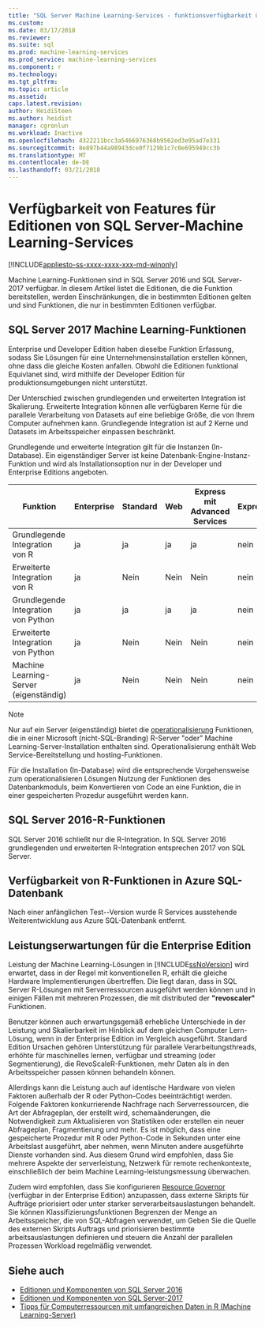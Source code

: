 ```yaml
---
title: "SQL Server Machine Learning-Services - funktionsverfügbarkeit über Editionen | Microsoft Docs"
ms.custom: 
ms.date: 03/17/2018
ms.reviewer: 
ms.suite: sql
ms.prod: machine-learning-services
ms.prod_service: machine-learning-services
ms.component: r
ms.technology: 
ms.tgt_pltfrm: 
ms.topic: article
ms.assetid: 
caps.latest.revision: 
author: HeidiSteen
ms.author: heidist
manager: cgronlun
ms.workload: Inactive
ms.openlocfilehash: 4322211bcc3a5466976368b9562ed3e95ad7e331
ms.sourcegitcommit: 8e897b44a98943dce0f7129b1c7c0e695949cc3b
ms.translationtype: MT
ms.contentlocale: de-DE
ms.lasthandoff: 03/21/2018
---
```

# <a name="feature-availability-across-editions-of-sql-server-machine-learning-services"></a>Verfügbarkeit von Features für Editionen von SQL Server-Machine Learning-Services
[!INCLUDE[appliesto-ss-xxxx-xxxx-xxx-md-winonly](../../includes/appliesto-ss-xxxx-xxxx-xxx-md-winonly.md)]
 
 Machine Learning-Funktionen sind in SQL Server 2016 und SQL Server-2017 verfügbar. In diesem Artikel listet die Editionen, die die Funktion bereitstellen, werden Einschränkungen, die in bestimmten Editionen gelten und sind Funktionen, die nur in bestimmten Editionen verfügbar.


## <a name="sql-server-2017-machine-learning-features"></a>SQL Server 2017 Machine Learning-Funktionen

Enterprise und Developer Edition haben dieselbe Funktion Erfassung, sodass Sie Lösungen für eine Unternehmensinstallation erstellen können, ohne dass die gleiche Kosten anfallen. Obwohl die Editionen funktional Equivlanet sind, wird mithilfe der Developer Edition für produktionsumgebungen nicht unterstützt.

Der Unterschied zwischen grundlegenden und erweiterten Integration ist Skalierung. Erweiterte Integration können alle verfügbaren Kerne für die parallele Verarbeitung von Datasets auf eine beliebige Größe, die von Ihrem Computer aufnehmen kann. Grundlegende Integration ist auf 2 Kerne und Datasets im Arbeitsspeicher einpassen beschränkt. 

Grundlegende und erweiterte Integration gilt für die Instanzen (In-Database). Ein eigenständiger Server ist keine Datenbank-Engine-Instanz-Funktion und wird als Installationsoption nur in der Developer und Enterprise Editions angeboten.

|Funktion|Enterprise|Standard|Web|Express mit Advanced Services|Express 
|-------------|----------------|--------------|---------|------------------------------------|------------------------|  
|Grundlegende Integration von R|ja|ja|ja|ja|nein|   
|Erweiterte Integration von R|ja|Nein|Nein|Nein|nein| 
|Grundlegende Integration von Python|ja|ja|ja|ja|nein|
|Erweiterte Integration von Python|ja|Nein|Nein|Nein|nein| 
|Machine Learning-Server (eigenständig)|ja|Nein|Nein|Nein|nein|   

 > [!NOTE]
 > Nur auf ein Server (eigenständig) bietet die [operationalisierung](https://docs.microsoft.com/machine-learning-server/what-is-operationalization) Funktionen, die in einer Microsoft (nicht-SQL-Branding) R-Server "oder" Machine Learning-Server-Installation enthalten sind. Operationalisierung enthält Web Service-Bereitstellung und hosting-Funktionen.
>
> Für die Installation (In-Database) wird die entsprechende Vorgehensweise zum operationalisieren Lösungen Nutzung der Funktionen des Datenbankmoduls, beim Konvertieren von Code an eine Funktion, die in einer gespeicherten Prozedur ausgeführt werden kann.


## <a name="sql-server-2016-r-features"></a>SQL Server 2016-R-Funktionen

SQL Server 2016 schließt nur die R-Integration. In SQL Server 2016 grundlegenden und erweiterten R-Integration entsprechen 2017 von SQL Server.

## <a name="r-feature-availability-in-azure-sql-database"></a>Verfügbarkeit von R-Funktionen in Azure SQL-Datenbank
  
Nach einer anfänglichen Test--Version wurde R Services ausstehende Weiterentwicklung aus Azure SQL-Datenbank entfernt. 

## <a name="performance-expectations-for-enterprise-edition"></a>Leistungserwartungen für die Enterprise Edition

Leistung der Machine Learning-Lösungen in [!INCLUDE[ssNoVersion](../../includes/ssnoversion-md.md)] wird erwartet, dass in der Regel mit konventionellen R, erhält die gleiche Hardware Implementierungen übertreffen. Die liegt daran, dass in SQL Server R-Lösungen mit Serverressourcen ausgeführt werden können und in einigen Fällen mit mehreren Prozessen, die mit distributed der **"revoscaler"** Funktionen. 

Benutzer können auch erwartungsgemäß erhebliche Unterschiede in der Leistung und Skalierbarkeit im Hinblick auf dem gleichen Computer Lern-Lösung, wenn in der Enterprise Edition im Vergleich ausgeführt. Standard Edition Ursachen gehören Unterstützung für parallele Verarbeitungsthreads, erhöhte für maschinelles lernen, verfügbar und streaming (oder Segmentierung), die RevoScaleR-Funktionen, mehr Daten als in den Arbeitsspeicher passen können behandeln können. 

Allerdings kann die Leistung auch auf identische Hardware von vielen Faktoren außerhalb der R oder Python-Codes beeinträchtigt werden. Folgende Faktoren konkurrierende Nachfrage nach Serverressourcen, die Art der Abfrageplan, der erstellt wird, schemaänderungen, die Notwendigkeit zum Aktualisieren von Statistiken oder erstellen ein neuer Abfrageplan, Fragmentierung und mehr. Es ist möglich, dass eine gespeicherte Prozedur mit R oder Python-Code in Sekunden unter eine Arbeitslast ausgeführt, aber nehmen, wenn Minuten andere ausgeführte Dienste vorhanden sind.  Aus diesem Grund wird empfohlen, dass Sie mehrere Aspekte der serverleistung, Netzwerk für remote rechenkontexte, einschließlich der beim Machine Learning-leistungsmessung überwachen.

Zudem wird empfohlen, dass Sie konfigurieren [Resource Governor](../../relational-databases/resource-governor/resource-governor.md) (verfügbar in der Enterprise Edition) anzupassen, dass externe Skripts für Aufträge priorisiert oder unter starker serverarbeitsauslastungen behandelt. Sie können Klassifizierungsfunktionen Begrenzen der Menge an Arbeitsspeicher, die von SQL-Abfragen verwendet, um Geben Sie die Quelle des externen Skripts Auftrags und priorisieren bestimmte arbeitsauslastungen definieren und steuern die Anzahl der parallelen Prozessen Workload regelmäßig verwendet.

## <a name="see-also"></a>Siehe auch

+ [Editionen und Komponenten von SQL Server 2016](../../sql-server/editions-and-components-of-sql-server-2016.md)
+ [Editionen und Komponenten von SQL Server-2017](../../sql-server/editions-and-components-of-sql-server-2017.md)
+ [Tipps für Computerressourcen mit umfangreichen Daten in R (Machine Learning-Server)](https://docs.microsoft.com/machine-learning-server/r/tutorial-large-data-tips)
